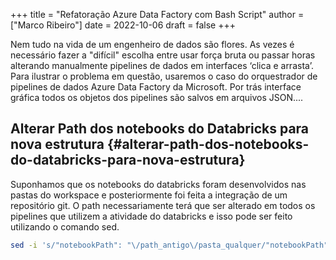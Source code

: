 +++
title = "Refatoração Azure Data Factory com Bash Script"
author = ["Marco Ribeiro"]
date = 2022-10-06
draft = false
+++

Nem tudo na vida de um engenheiro de dados são flores. As vezes é necessário fazer a "difícil" escolha entre usar força bruta ou passar horas alterando manualmente pipelines de dados em interfaces ‘clica e arrasta’. Para ilustrar o problema em questão, usaremos o caso do orquestrador de pipelines de dados Azure Data Factory da Microsoft. Por trás interface gráfica todos os objetos dos pipelines são salvos em arquivos JSON....


## Alterar Path dos notebooks do Databricks para nova estrutura {#alterar-path-dos-notebooks-do-databricks-para-nova-estrutura}

Suponhamos que os notebooks do databricks foram desenvolvidos nas pastas do workspace e posteriormente foi feita a integração de um repositório git. O path necessariamente terá que ser alterado em todos os pipelines que utilizem a atividade do databricks e isso pode ser feito utilizando o comando <span class="underline"><span class="underline">sed</span></span>.

```bash
sed -i 's/"notebookPath": "\/path_antigo\/pasta_qualquer/"notebookPath": "/g' *.json
```
